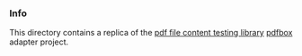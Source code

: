 ### Info

This directory contains a replica of the [pdf file content testing library](https://github.com/codeborne/pdf-test) [pdfbox](https://github.com/apache/pdfbox) adapter project.
